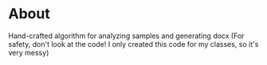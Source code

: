 # About
Hand-crafted algorithm for analyzing samples and generating docx (For safety, don't look at the code! I only created this code for my classes, so it's very messy)